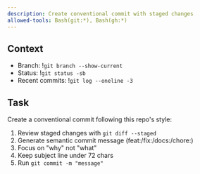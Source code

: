 ```yaml
---
description: Create conventional commit with staged changes
allowed-tools: Bash(git:*), Bash(gh:*)
---
```


## Context
- Branch: !`git branch --show-current`
- Status: !`git status -sb`
- Recent commits: !`git log --oneline -3`

## Task
Create a conventional commit following this repo's style:

1. Review staged changes with `git diff --staged`
2. Generate semantic commit message (feat:/fix:/docs:/chore:)
3. Focus on "why" not "what"
4. Keep subject line under 72 chars
5. Run `git commit -m "message"`

